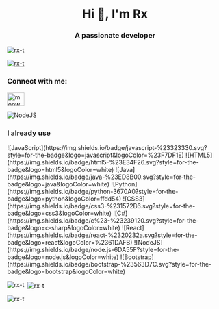 <h1 align="center">Hi 👋, I'm Rx</h1>
<h3 align="center">A passionate developer</h3>

<p align="left"> <img src="https://komarev.com/ghpvc/?username=rx-t&label=Profile%20views&color=0e75b6&style=flat" alt="rx-t" /> </p>

<p align="left"> <a href="https://github.com/ryo-ma/github-profile-trophy"><img src="https://github-profile-trophy.vercel.app/?username=rx-t" alt="rx-t" /></a> </p>

<h3 align="left">Connect with me:</h3>
<p align="left">
<a href="https://twitter.com/moowgli95" target="blank"><img align="center" src="https://raw.githubusercontent.com/rahuldkjain/github-profile-readme-generator/master/src/images/icons/Social/twitter.svg" alt="moowgli95" height="30" width="40" /></a>
</p>


![NodeJS](https://img.shields.io/badge/node.js-6DA55F?style=for-the-badge&logo=node.js&logoColor=white)
<h3 align="left">I already use</h3>
![JavaScript](https://img.shields.io/badge/javascript-%23323330.svg?style=for-the-badge&logo=javascript&logoColor=%23F7DF1E)
![HTML5](https://img.shields.io/badge/html5-%23E34F26.svg?style=for-the-badge&logo=html5&logoColor=white)
![Java](https://img.shields.io/badge/java-%23ED8B00.svg?style=for-the-badge&logo=java&logoColor=white)
![Python](https://img.shields.io/badge/python-3670A0?style=for-the-badge&logo=python&logoColor=ffdd54)
![CSS3](https://img.shields.io/badge/css3-%231572B6.svg?style=for-the-badge&logo=css3&logoColor=white)
![C#](https://img.shields.io/badge/c%23-%23239120.svg?style=for-the-badge&logo=c-sharp&logoColor=white)
![React](https://img.shields.io/badge/react-%2320232a.svg?style=for-the-badge&logo=react&logoColor=%2361DAFB)
![NodeJS](https://img.shields.io/badge/node.js-6DA55F?style=for-the-badge&logo=node.js&logoColor=white)
![Bootstrap](https://img.shields.io/badge/bootstrap-%23563D7C.svg?style=for-the-badge&logo=bootstrap&logoColor=white)


<p><img align="left" src="https://github-readme-stats.vercel.app/api/top-langs?username=rx-t&show_icons=true&locale=en&layout=compact" alt="rx-t" /></p>

<p>&nbsp;<img align="center" src="https://github-readme-stats.vercel.app/api?username=rx-t&show_icons=true&locale=en" alt="rx-t" /></p>

<p><img align="center" src="https://github-readme-streak-stats.herokuapp.com/?user=rx-t&" alt="rx-t" /></p>
